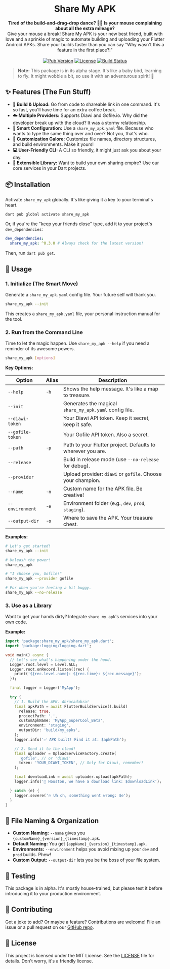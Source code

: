 <h1 align="center">Share My APK</h1>

<p align="center">
  <strong>Tired of the build-and-drag-drop dance? 🕺💃 Is your mouse complaining about all the extra mileage?</strong>
  <br />
  Give your mouse a break! Share My APK is your new best friend, built with love and a sprinkle of magic to automate building and uploading your Flutter Android APKs. Share your builds faster than you can say "Why wasn't this a feature in the first place?!"
  <br />
  <br />
  <a href="https://pub.dev/packages/share_my_apk"><img src="https://img.shields.io/pub/v/share_my_apk.svg" alt="Pub Version"></a>
  <a href="https://github.com/wm-jenildgohel/share_my_apk/blob/master/LICENSE"><img src="https://img.shields.io/badge/license-MIT-blue.svg" alt="License"></a>
  <a href="https://github.com/wm-jenildgohel/share_my_apk/actions"><img src="https://github.com/wm-jenildgohel/share_my_apk/workflows/build/badge.svg" alt="Build Status"></a>
</p>

> **Note:** This package is in its alpha stage. It's like a baby bird, learning to fly. It might wobble a bit, so use it with an adventurous spirit! 🧪

## ✨ Features (The Fun Stuff)

-   **🚀 Build & Upload:** Go from code to shareable link in one command. It's so fast, you'll have time for an extra coffee break.
-   **☁️ Multiple Providers:** Supports Diawi and Gofile.io. Why did the developer break up with the cloud? It was a stormy relationship.
-   **📝 Smart Configuration:** Use a `share_my_apk.yaml` file. Because who wants to type the same thing over and over? Not you, that's who.
-   **🎨 Customization Galore:** Customize file names, directory structures, and build environments. Make it yours!
-   **💻 User-Friendly CLI:** A CLI so friendly, it might just ask you about your day.
-   **🔧 Extensible Library:** Want to build your own sharing empire? Use our core services in your Dart projects.

## 📦 Installation

Activate `share_my_apk` globally. It's like giving it a key to your terminal's heart.

```bash
dart pub global activate share_my_apk
```

Or, if you're the "keep your friends close" type, add it to your project's `dev_dependencies`:

```yaml
dev_dependencies:
  share_my_apk: ^0.3.0 # Always check for the latest version!
```

Then, run `dart pub get`.

## 🚀 Usage

### 1. Initialize (The Smart Move)

Generate a `share_my_apk.yaml` config file. Your future self will thank you.

```bash
share_my_apk --init
```

This creates a `share_my_apk.yaml` file, your personal instruction manual for the tool.

### 2. Run from the Command Line

Time to let the magic happen. Use `share_my_apk --help` if you need a reminder of its awesome powers.

```bash
share_my_apk [options]
```

**Key Options:**

| Option           | Alias | Description                                                  |
| ---------------- | ----- | ------------------------------------------------------------ |
| `--help`         | `-h`  | Shows the help message. It's like a map to treasure.         |
| `--init`         |       | Generates the magical `share_my_apk.yaml` config file.       |
| `--diawi-token`  |       | Your Diawi API token. Keep it secret, keep it safe.          |
| `--gofile-token` |       | Your Gofile API token. Also a secret.                        |
| `--path`         | `-p`  | Path to your Flutter project. Defaults to wherever you are.  |
| `--release`      |       | Build in release mode (use `--no-release` for debug).        |
| `--provider`     |       | Upload provider: `diawi` or `gofile`. Choose your champion.  |
| `--name`         | `-n`  | Custom name for the APK file. Be creative!                   |
| `--environment`  | `-e`  | Environment folder (e.g., `dev`, `prod`, `staging`).         |
| `--output-dir`   | `-o`  | Where to save the APK. Your treasure chest.                  |

**Examples:**

```bash
# Let's get started!
share_my_apk --init

# Unleash the power!
share_my_apk

# "I choose you, Gofile!"
share_my_apk --provider gofile

# For when you're feeling a bit buggy.
share_my_apk --no-release
```

### 3. Use as a Library

Want to get your hands dirty? Integrate `share_my_apk`'s services into your own code.

**Example:**

```dart
import 'package:share_my_apk/share_my_apk.dart';
import 'package:logging/logging.dart';

void main() async {
  // Let's see what's happening under the hood.
  Logger.root.level = Level.ALL;
  Logger.root.onRecord.listen((rec) {
    print('${rec.level.name}: ${rec.time}: ${rec.message}');
  });

  final logger = Logger('MyApp');

  try {
    // 1. Build the APK. Abracadabra!
    final apkPath = await FlutterBuildService().build(
      release: true,
      projectPath: '.',
      customApkName: 'MyApp_SuperCool_Beta',
      environment: 'staging',
      outputDir: 'build/my_apks',
    );
    logger.info('✅ APK built! Find it at: $apkPath');

    // 2. Send it to the cloud!
    final uploader = UploadServiceFactory.create(
      'gofile', // or 'diawi'
      token: 'YOUR_DIAWI_TOKEN', // Only for Diawi, remember?
    );

    final downloadLink = await uploader.upload(apkPath);
    logger.info('🚀 Houston, we have a download link: $downloadLink');

  } catch (e) {
    logger.severe('🔥 Uh oh, something went wrong: $e');
  }
}
```

## 📁 File Naming & Organization

-   **Custom Naming:** `--name` gives you `{customName}_{version}_{timestamp}.apk`.
-   **Default Naming:** You get `{appName}_{version}_{timestamp}.apk`.
-   **Environments:** `--environment` helps you avoid mixing up your `dev` and `prod` builds. Phew!
-   **Custom Output:** `--output-dir` lets you be the boss of your file system.

## 🧪 Testing

This package is in alpha. It's mostly house-trained, but please test it before introducing it to your production environment.

## 🤝 Contributing

Got a joke to add? Or maybe a feature? Contributions are welcome! File an issue or a pull request on our [GitHub repo](https://github.com/wm-jenildgohel/share_my_apk).

## 📜 License

This project is licensed under the MIT License. See the [LICENSE](LICENSE) file for details. Don't worry, it's a friendly license.
